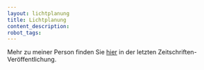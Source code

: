 ```yaml
---
layout: lichtplanung
title: Lichtplanung
content_description:
robot_tags:
---
```


Mehr zu meiner Person finden Sie [hier](http://pressreader.com/germany/tina-woman/20160831/282273844797210) in der letzten Zeitschriften-Veröffentlichung.